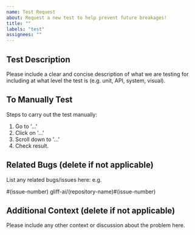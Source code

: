```yaml
---
name: Test Request
about: Request a new test to help prevent future breakages!
title: ""
labels: "test"
assignees: ""
---
```


<!--
⛔ Note: Please search to see if an issue already exists for the bug you have encountered before opening a new one to prevent duplication. ⛔
-->

## Test Description

Please include a clear and concise description of what we are testing for including at what level the test is (e.g. unit, API, system, visual).

## To Manually Test

Steps to carry out the test manually:
1.  Go to '...'
2.  Click on '...'
3.  Scroll down to '...'
4.  Check result.

## Related Bugs (delete if not applicable)

List any related bugs/issues here: e.g.

#(issue-number)
gliff-ai/(repository-name)#(issue-number)

## Additional Context (delete if not applicable)

Please include any other context or discussion about the problem here.
